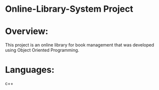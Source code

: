 # Online-Library-System Project

# Overview:
  This project is an online library for book management that 
  was developed using Object Oriented Programming.
# Languages: 
  c++



